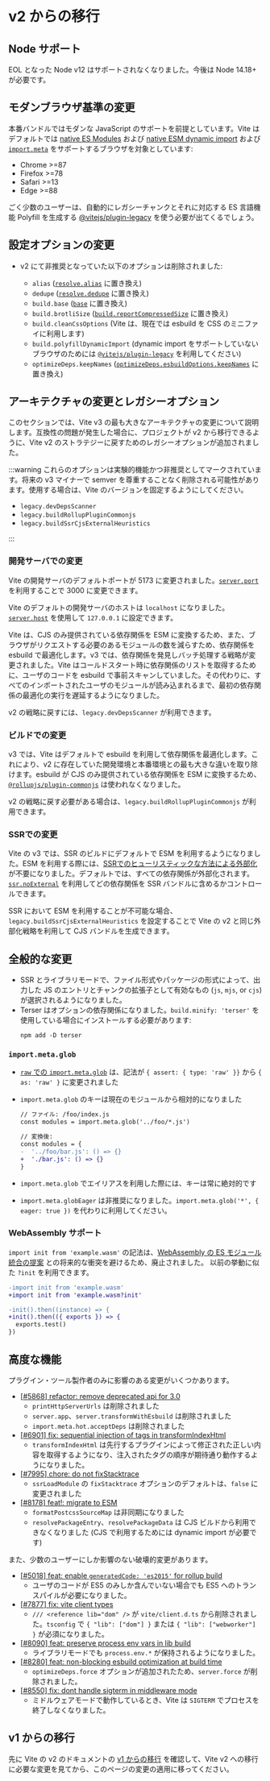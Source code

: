 # v2 からの移行

## Node サポート

EOL となった Node v12 はサポートされなくなりました。今後は Node 14.18+ が必要です。

## モダンブラウザ基準の変更

本番バンドルではモダンな JavaScript のサポートを前提としています。Vite はデフォルトでは [native ES Modules](https://caniuse.com/es6-module) および [native ESM dynamic import](https://caniuse.com/es6-module-dynamic-import) および [`import.meta`](https://caniuse.com/mdn-javascript_statements_import_meta) をサポートするブラウザを対象としています:

- Chrome >=87
- Firefox >=78
- Safari >=13
- Edge >=88

ごく少数のユーザーは、自動的にレガシーチャンクとそれに対応する ES 言語機能 Polyfill を生成する [@vitejs/plugin-legacy](https://github.com/vitejs/vite/tree/main/packages/plugin-legacy) を使う必要が出てくるでしょう。

## 設定オプションの変更

- v2 にて非推奨となっていた以下のオプションは削除されました:

  - `alias` ([`resolve.alias`](../config/shared-options.md#resolvealias) に置き換え)
  - `dedupe` ([`resolve.dedupe`](../config/shared-options.md#resolvededupe) に置き換え)
  - `build.base` ([`base`](../config/shared-options.md#base) に置き換え)
  - `build.brotliSize` ([`build.reportCompressedSize`](../config/build-options.md#build-reportcompressedsize) に置き換え)
  - `build.cleanCssOptions` (Vite は、現在では esbuild を CSS のミニファイに利用します)
  - `build.polyfillDynamicImport` (dynamic import をサポートしていないブラウザのためには [`@vitejs/plugin-legacy`](https://github.com/vitejs/vite/tree/main/packages/plugin-legacy) を利用してください)
  - `optimizeDeps.keepNames` ([`optimizeDeps.esbuildOptions.keepNames`](../config/dep-optimization-options.md#optimizedepsesbuildoptions) に置き換え)

## アーキテクチャの変更とレガシーオプション

このセクションでは、Vite v3 の最も大きなアーキテクチャの変更について説明します。互換性の問題が発生した場合に、プロジェクトが v2 から移行できるように、Vite v2 のストラテジーに戻すためのレガシーオプションが追加されました。

:::warning
これらのオプションは実験的機能かつ非推奨としてマークされています。将来の v3 マイナーで semver を尊重することなく削除される可能性があります。使用する場合は、Vite のバージョンを固定するようにしてください。

- `legacy.devDepsScanner`
- `legacy.buildRollupPluginCommonjs`
- `legacy.buildSsrCjsExternalHeuristics`

:::

### 開発サーバでの変更

Vite の開発サーバのデフォルトポートが 5173 に変更されました。[`server.port`](../config/server-options.md#server-port) を利用することで 3000 に変更できます。

Vite のデフォルトの開発サーバのホストは `localhost` になりました。[`server.host`](../config/server-options.md#server-host) を使用して `127.0.0.1` に設定できます。

Vite は、CJS のみ提供されている依存関係を ESM に変換するため、また、ブラウザがリクエストする必要のあるモジュールの数を減らすため、依存関係を esbuild で最適化します。v3 では、依存関係を発見しバッチ処理する戦略が変更されました。Vite はコールドスタート時に依存関係のリストを取得するために、ユーザのコードを esbuild で事前スキャンしていました。その代わりに、すべてのインポートされたユーザのモジュールが読み込まれるまで、最初の依存関係の最適化の実行を遅延するようになりました。

v2 の戦略に戻すには、`legacy.devDepsScanner` が利用できます。

### ビルドでの変更

v3 では、Vite はデフォルトで esbuild を利用して依存関係を最適化します。これにより、v2 に存在していた開発環境と本番環境との最も大きな違いを取り除けます。esbuild が CJS のみ提供されている依存関係を ESM に変換するため、[`@rollupjs/plugin-commonjs`](https://github.com/rollup/plugins/tree/master/packages/commonjs) は使われなくなりました。

v2 の戦略に戻す必要がある場合は、`legacy.buildRollupPluginCommonjs` が利用できます。

### SSRでの変更

Vite の v3 では、SSR のビルドにデフォルトで ESM を利用するようになりました。ESM を利用する際には、[SSRでのヒューリスティックな方法による外部化](../guide/ssr.md#外部-ssr)が不要になりました。デフォルトでは、すべての依存関係が外部化されます。[`ssr.noExternal`](../config/ssr-options.md#ssrnoexternal) を利用してどの依存関係を SSR バンドルに含めるかコントロールできます。

SSR において ESM を利用することが不可能な場合、`legacy.buildSsrCjsExternalHeuristics` を設定することで Vite の v2 と同じ外部化戦略を利用して CJS バンドルを生成できます。

## 全般的な変更

- SSR とライブラリモードで、ファイル形式やパッケージの形式によって、出力した JS のエントリとチャンクの拡張子として有効なもの (`js`, `mjs`, or `cjs`) が選択されるようになりました。
- Terser はオプションの依存関係になりました。`build.minify: 'terser'` を使用している場合にインストールする必要があります:
  ```shell
  npm add -D terser
  ```

### `import.meta.glob`

- [`raw` での `import.meta.glob`](features.md#glob-インポートでの形式の変換) は、記法が `{ assert: { type: 'raw' }}` から `{ as: 'raw' }` に変更されました
- `import.meta.glob` のキーは現在のモジュールから相対的になりました

  ```diff
  // ファイル: /foo/index.js
  const modules = import.meta.glob('../foo/*.js')

  // 変換後:
  const modules = {
  -  '../foo/bar.js': () => {}
  +  './bar.js': () => {}
  }
  ```

- `import.meta.glob` でエイリアスを利用した際には、キーは常に絶対的です
- `import.meta.globEager` は非推奨になりました。`import.meta.glob('*', { eager: true })` を代わりに利用してください。

### WebAssembly サポート

`import init from 'example.wasm'` の記法は、[WebAssembly の ES モジュール統合の提案](https://github.com/WebAssembly/esm-integration) との将来的な衝突を避けるため、廃止されました。
以前の挙動に似た `?init` を利用できます。

```diff
-import init from 'example.wasm'
+import init from 'example.wasm?init'

-init().then((instance) => {
+init().then(({ exports }) => {
  exports.test()
})
```

## 高度な機能

プラグイン・ツール製作者のみに影響のある変更がいくつかあります。

- [[#5868] refactor: remove deprecated api for 3.0](https://github.com/vitejs/vite/pull/5868)
  - `printHttpServerUrls` は削除されました
  - `server.app`、`server.transformWithEsbuild` は削除されました
  - `import.meta.hot.acceptDeps` は削除されました
- [[#6901] fix: sequential injection of tags in transformIndexHtml](https://github.com/vitejs/vite/pull/6901)
  - `transformIndexHtml` は先行するプラグインによって修正された正しい内容を取得するようになり、注入されたタグの順序が期待通り動作するようになりました。
- [[#7995] chore: do not fixStacktrace](https://github.com/vitejs/vite/pull/7995)
  - `ssrLoadModule` の `fixStacktrace` オプションのデフォルトは、`false` に変更されました
- [[#8178] feat!: migrate to ESM](https://github.com/vitejs/vite/pull/8178)
  - `formatPostcssSourceMap` は非同期になりました
  - `resolvePackageEntry`、`resolvePackageData` は CJS ビルドから利用できなくなりました (CJS で利用するためには dynamic import が必要です)

また、少数のユーザーにしか影響のない破壊的変更があります。

- [[#5018] feat: enable `generatedCode: 'es2015'` for rollup build](https://github.com/vitejs/vite/pull/5018)
  - ユーザのコードが ES5 のみしか含んでいない場合でも ES5 へのトランスパイルが必要になりました。
- [[#7877] fix: vite client types](https://github.com/vitejs/vite/pull/7877)
  - `/// <reference lib="dom" />` が `vite/client.d.ts` から削除されました。`tsconfig` で `{ "lib": ["dom"] }` または `{ "lib": ["webworker"] }` が必須になりました。
- [[#8090] feat: preserve process env vars in lib build](https://github.com/vitejs/vite/pull/8090)
  - ライブラリモードでも `process.env.*` が保持されるようになりました。
- [[#8280] feat: non-blocking esbuild optimization at build time](https://github.com/vitejs/vite/pull/8280)
  - `optimizeDeps.force` オプションが追加されたため、`server.force` が削除されました。
- [[#8550] fix: dont handle sigterm in middleware mode](https://github.com/vitejs/vite/pull/8550)
  - ミドルウェアモードで動作しているとき、Vite は `SIGTERM` でプロセスを終了しなくなりました。

## v1 からの移行

先に Vite の v2 のドキュメントの [v1 からの移行](https://v2.vitejs.dev/guide/migration.html) を確認して、Vite v2 への移行に必要な変更を見てから、このページの変更の適用に移ってください。
